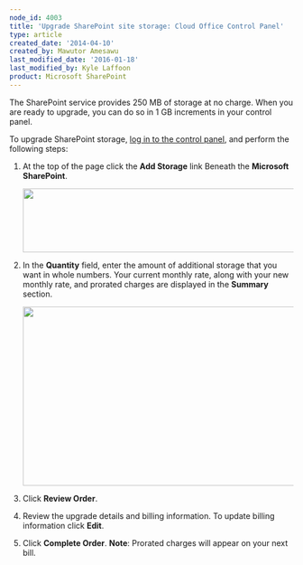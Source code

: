 ```yaml
---
node_id: 4003
title: 'Upgrade SharePoint site storage: Cloud Office Control Panel'
type: article
created_date: '2014-04-10'
created_by: Mawutor Amesawu
last_modified_date: '2016-01-18'
last_modified_by: Kyle Laffoon
product: Microsoft SharePoint
---
```


The SharePoint service provides 250 MB of storage at no charge. When you
are ready to upgrade, you can do so in 1 GB increments in your control
panel.

To upgrade SharePoint storage, [log in to the control
panel](https://cp.rackspace.com), and perform the following steps:



1.  At the top of the page click the **Add Storage** link Beneath the
    **Microsoft SharePoint**.

    <img src="https://8026b2e3760e2433679c-fffceaebb8c6ee053c935e8915a3fbe7.ssl.cf2.rackcdn.com/field/image/SharePoint1.3.png" width="488" height="113" />

2.  In the **Quantity** field, enter the amount of additional storage
    that you want in whole numbers. Your current monthly rate, along
    with your new monthly rate, and prorated charges are displayed in
    the **Summary** section.

    <img src="https://8026b2e3760e2433679c-fffceaebb8c6ee053c935e8915a3fbe7.ssl.cf2.rackcdn.com/field/image/SharePoint2.3.png" width="692" height="317" />

3.  Click **Review Order**.
4.  Review the upgrade details and billing information. To update
    billing information click **Edit**.
5.  Click **Complete Order**.
    **Note**: Prorated charges will appear on your next bill.


